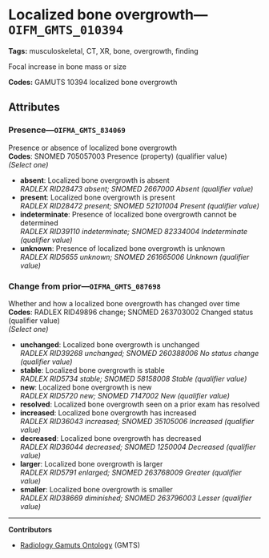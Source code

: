 # Localized bone overgrowth—`OIFM_GMTS_010394`

**Tags:** musculoskeletal, CT, XR, bone, overgrowth, finding

Focal increase in bone mass or size

**Codes:** GAMUTS 10394 localized bone overgrowth

## Attributes

### Presence—`OIFMA_GMTS_834069`

Presence or absence of localized bone overgrowth  
**Codes**: SNOMED 705057003 Presence (property) (qualifier value)  
*(Select one)*

- **absent**: Localized bone overgrowth is absent  
_RADLEX RID28473 absent; SNOMED 2667000 Absent (qualifier value)_
- **present**: Localized bone overgrowth is present  
_RADLEX RID28472 present; SNOMED 52101004 Present (qualifier value)_
- **indeterminate**: Presence of localized bone overgrowth cannot be determined  
_RADLEX RID39110 indeterminate; SNOMED 82334004 Indeterminate (qualifier value)_
- **unknown**: Presence of localized bone overgrowth is unknown  
_RADLEX RID5655 unknown; SNOMED 261665006 Unknown (qualifier value)_

### Change from prior—`OIFMA_GMTS_087698`

Whether and how a localized bone overgrowth has changed over time  
**Codes**: RADLEX RID49896 change; SNOMED 263703002 Changed status (qualifier value)  
*(Select one)*

- **unchanged**: Localized bone overgrowth is unchanged  
_RADLEX RID39268 unchanged; SNOMED 260388006 No status change (qualifier value)_
- **stable**: Localized bone overgrowth is stable  
_RADLEX RID5734 stable; SNOMED 58158008 Stable (qualifier value)_
- **new**: Localized bone overgrowth is new  
_RADLEX RID5720 new; SNOMED 7147002 New (qualifier value)_
- **resolved**: Localized bone overgrowth seen on a prior exam has resolved  
- **increased**: Localized bone overgrowth has increased  
_RADLEX RID36043 increased; SNOMED 35105006 Increased (qualifier value)_
- **decreased**: Localized bone overgrowth has decreased  
_RADLEX RID36044 decreased; SNOMED 1250004 Decreased (qualifier value)_
- **larger**: Localized bone overgrowth is larger  
_RADLEX RID5791 enlarged; SNOMED 263768009 Greater (qualifier value)_
- **smaller**: Localized bone overgrowth is smaller  
_RADLEX RID38669 diminished; SNOMED 263796003 Lesser (qualifier value)_

---

**Contributors**

- [Radiology Gamuts Ontology](https://gamuts.net/) (GMTS)